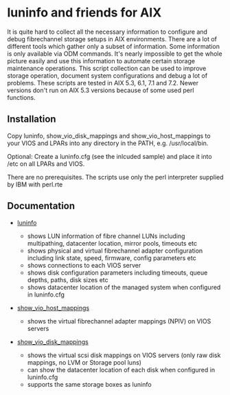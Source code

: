# luninfo and friends for AIX

It is quite hard to collect all the necessary information to configure and debug fibrechannel storage setups in AIX environments. There are a lot of different tools which gather only a subset of information. Some information is only available via ODM commands. It's nearly impossible to get the whole picture easily and use this information to automate certain storage maintenance operations. This script collection can be used to improve storage operation, document system configurations and debug a lot of problems. These scripts are tested in AIX 5.3, 6.1, 7.1 and 7.2. Newer versions don't run on AIX 5.3 versions because of some used perl functions.

## Installation
Copy luninfo, show_vio_disk_mappings and show_vio_host_mappings to your VIOS and LPARs into any directory in the PATH, e.g. /usr/local/bin.

Optional: Create a luninfo.cfg (see the inlcuded sample) and place it into /etc on all LPARs and VIOS.

There are no prerequisites. The scripts use only the perl interpreter supplied by IBM with perl.rte

## Documentation

- [luninfo](doc/luninfo.md)
  - shows LUN information of fibre channel LUNs including multipathing, datacenter location, mirror pools, timeouts etc
  - shows physical and virtual fibrechannel adapter configuration including link state, speed, firmware, config parameters etc
  - shows connections to each VIOS server
  - shows disk configuration parameters including timeouts, queue depths, paths, disk sizes etc
  - shows datacenter location of the managed system when configured in luninfo.cfg

- [show_vio_host_mappings](doc/show_vio_host_mappings.md)
  - shows the virtual fibrechannel adapter mappings (NPIV) on VIOS servers

- [show_vio_disk_mappings](doc/show_vio_disk_mappings.md)
  - shows the virtual scsi disk mappings on VIOS servers (only raw disk mappings, no LVM or Storage pool luns)
  - can show the datacenter location of each disk when configured in luninfo.cfg 
  - supports the same storage boxes as luninfo
